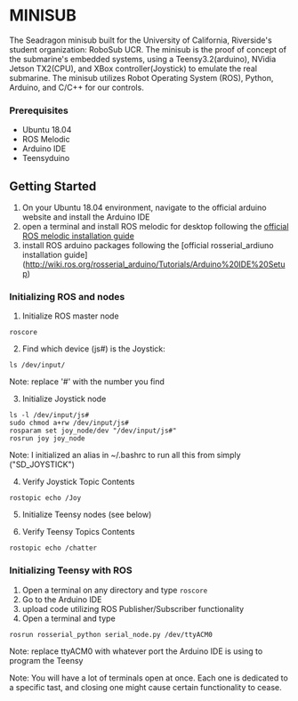 # MINISUB

The Seadragon minisub built for the University of California, Riverside's student organization: RoboSub UCR. 
The minisub is the proof of concept of the submarine's embedded systems, using a Teensy3.2(arduino), NVidia Jetson TX2(CPU), and XBox controller(Joystick) to emulate the real submarine.
The minisub utilizes Robot Operating System (ROS), Python, Arduino, and C/C++ for our controls.

### Prerequisites

* Ubuntu 18.04
* ROS Melodic
* Arduino IDE
* Teensyduino

## Getting Started

1. On your Ubuntu 18.04 environment, navigate to the official arduino website and install the Arduino IDE 
2. open a terminal and install ROS melodic for desktop following the [official ROS melodic installation guide](http://wiki.ros.org/melodic/Installation/Ubuntu)
3. install ROS arduino packages following the [official rosserial_ardiuno installation guide] (http://wiki.ros.org/rosserial_arduino/Tutorials/Arduino%20IDE%20Setup)

### Initializing ROS and nodes

1. Initialize ROS master node
```
roscore
```

2. Find which device (js#) is the Joystick:
```
ls /dev/input/
```

Note: replace '#' with the number you find

3. Initialize Joystick node
```
ls -l /dev/input/js#
sudo chmod a+rw /dev/input/js#
rosparam set joy_node/dev "/dev/input/js#"
rosrun joy joy_node
```
Note: I initialized an alias in ~/.bashrc to run all this from simply ("SD_JOYSTICK")

4. Verify Joystick Topic Contents
```
rostopic echo /Joy
```
5. Initialize Teensy nodes (see below)

6. Verify Teensy Topics Contents
```
rostopic echo /chatter
```

### Initializing Teensy with ROS

1. Open a terminal on any directory and type
```roscore```
2. Go to the Arduino IDE
3. upload code utilizing ROS Publisher/Subscriber functionality
4. Open a terminal and type 
```
rosrun rosserial_python serial_node.py /dev/ttyACM0
```
Note: replace ttyACM0 with whatever port the Arduino IDE is using to program the Teensy

Note: You will have a lot of terminals open at once. Each one is dedicated to a specific tast, and closing one might cause certain functionality to cease.
